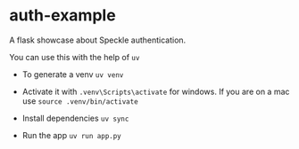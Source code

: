 # auth-example
A flask showcase about Speckle authentication.

You can use this with the help of `uv`

- To generate a venv
`uv venv`

- Activate it with
`.venv\Scripts\activate` for windows. If you are on a mac use `source .venv/bin/activate`

- Install dependencies `uv sync`
- Run the app `uv run app.py`
